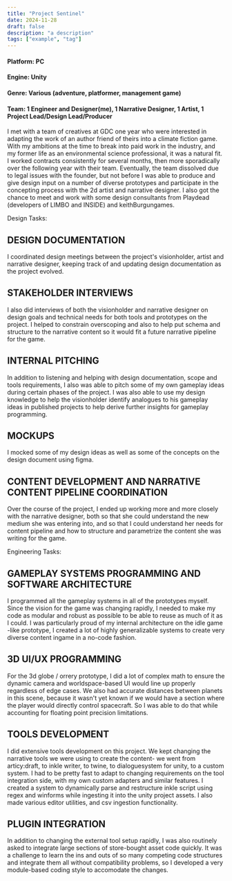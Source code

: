 ```yaml
---
title: "Project Sentinel"
date: 2024-11-28
draft: false
description: "a description"
tags: ["example", "tag"]
---
```


#### Platform: PC
#### Engine: Unity
#### Genre: Various (adventure, platformer, management game)
#### Team: 1 Engineer and Designer(me), 1 Narrative Designer, 1 Artist, 1 Project Lead/Design Lead/Producer

I met with a team of creatives at GDC one year who were interested in adapting the work of an author friend of theirs into a climate fiction game. With my ambitions at the time to break into paid work in the industry, and my former life as an environmental science professional, it was a natural fit. I worked contracts consistently for several months, then more sporadically over the following year with their team. Eventually, the team dissolved due to legal issues with the founder, but not before I was able to produce and give design input on a number of diverse prototypes and participate in the concepting process with the 2d artist and narrative designer. I also got the chance to meet and work with some design consultants from Playdead (developers of LIMBO and INSIDE) and keithBurgungames.

Design Tasks:

## DESIGN DOCUMENTATION

I coordinated design meetings between the project's visionholder, artist and narrative designer, keeping track of and updating design documentation as the project evolved. 

## STAKEHOLDER INTERVIEWS

I also did interviews of both the visionholder and narrative designer on design goals and technical needs for both tools and prototypes on the project. I helped to constrain overscoping and also to help put schema and structure to the narrative content so it would fit a future narrative pipeline for the game. 

## INTERNAL PITCHING

In addition to listening and helping with design documentation, scope and tools requirements, I also was able to pitch some of my own gameplay ideas during certain phases of the project. I was also able to use my design knowledge to help the visionholder identify analogues to his gameplay ideas in published projects to help derive further insights for gameplay programming. 

## MOCKUPS

I mocked some of my design ideas as well as some of the concepts on the design document using figma. 

## CONTENT DEVELOPMENT AND NARRATIVE CONTENT PIPELINE COORDINATION

Over the course of the project, I ended up working more and more closely with the narrative designer, both so that she could understand the new medium she was entering into, and so that I could understand her needs for content pipeline and how to structure and parametrize the content she was writing for the game. 

Engineering Tasks:

## GAMEPLAY SYSTEMS PROGRAMMING AND SOFTWARE ARCHITECTURE

I programmed all the gameplay systems in all of the prototypes myself. Since the vision for the game was changing rapidly, I needed to make my code as modular and robust as possible to be able to reuse as much of it as I could. I was particularly proud of my internal architecture on the idle game -like prototype, I created a lot of highly generalizable systems to create very diverse content ingame in a no-code fashion.

## 3D UI/UX PROGRAMMING

For the 3d globe / orrery prototype, I did a lot of complex math to ensure the dynamic camera and worldspace-based UI would line up properly regardless of edge cases. We also had accurate distances between planets in this scene, because it wasn't yet known if we would have a section where the player would directly control spacecraft. So I was able to do that while accounting for floating point precision limitations.

## TOOLS DEVELOPMENT

I did extensive tools development on this project. We kept changing the narrative tools we were using to create the content- we went from articy:draft, to inkle writer, to twine, to dialoguesystem for unity, to a custom system. I had to be pretty fast to adapt to changing requirements on the tool integration side, with my own custom adapters and similar features. I created a system to dynamically parse and restructure inkle script using regex and winforms while ingesting it into the unity project assets. I also made various editor utilities, and csv ingestion functionality.

## PLUGIN INTEGRATION

In addition to changing the external tool setup rapidly, I was also routinely asked to integrate large sections of store-bought asset code quickly. It was a challenge to learn the ins and outs of so many competing code structures and integrate them all without compatibility problems, so I developed a very module-based coding style to accomodate the changes.
